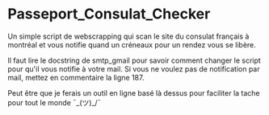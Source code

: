 # Passeport_Consulat_Checker
Un simple script de webscrapping qui scan le site du consulat français à montréal et vous notifie quand un créneaux pour un rendez vous se libère.

Il faut lire le docstring de smtp_gmail pour savoir comment changer le script pour qu'il vous notifie à votre mail. Si vous ne voulez pas de notification par mail, mettez en commentaire la ligne 187.

Peut être que je ferais un outil en ligne basé là dessus pour faciliter la tache pour tout le monde ¯\_(ツ)_/¯
